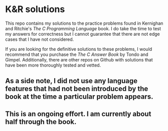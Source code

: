 # K&R solutions

This repo contains my solutions to the practice problems found in Kernighan and Ritchie's *The C Programming Language* book. I do take the time to test my answers for correctness but I cannot guarantee that there are not edge cases that I have not considered.

If you are looking for the definitive solutions to these problems, I would recommend that you purchase the *The C Answer Book* by Tondo and Gimpel. Additionally, there are other repos on Github with solutions that have been more thoroughly tested and vetted.

As a side note, I did not use any language features that had not been introduced by the book at the time a particular problem appears.
---

## This is an ongoing effort. I am currently about half through the book.
